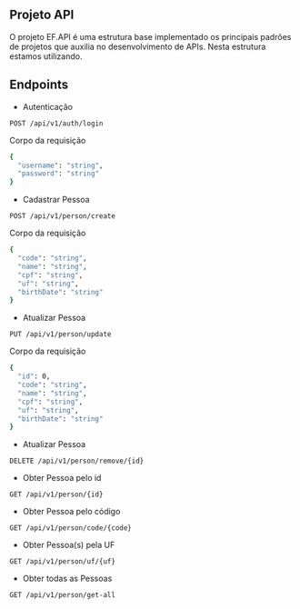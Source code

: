 ## Projeto API
O projeto EF.API é uma estrutura base implementado os principais padrões de projetos que auxilia no desenvolvimento de APIs. Nesta estrutura estamos utilizando.

## Endpoints

- Autenticação

`POST /api/v1/auth/login`

Corpo da requisição
```sh
{
  "username": "string",
  "password": "string"
}
```

- Cadastrar Pessoa

`POST /api/v1/person/create`

Corpo da requisição
```sh
{
  "code": "string",
  "name": "string",
  "cpf": "string",
  "uf": "string",
  "birthDate": "string"
}
```


- Atualizar Pessoa

`PUT /api/v1/person/update`

Corpo da requisição
```sh
{
  "id": 0,
  "code": "string",
  "name": "string",
  "cpf": "string",
  "uf": "string",
  "birthDate": "string"
}
```

- Atualizar Pessoa

`DELETE /api/v1/person/remove/{id}`


- Obter Pessoa pelo id

`GET /api/v1/person/{id}`


- Obter Pessoa pelo código

`GET /api/v1/person/code/{code}`


- Obter Pessoa(s) pela UF

`GET /api/v1/person/uf/{uf}`


- Obter todas as Pessoas

`GET /api/v1/person/get-all`
